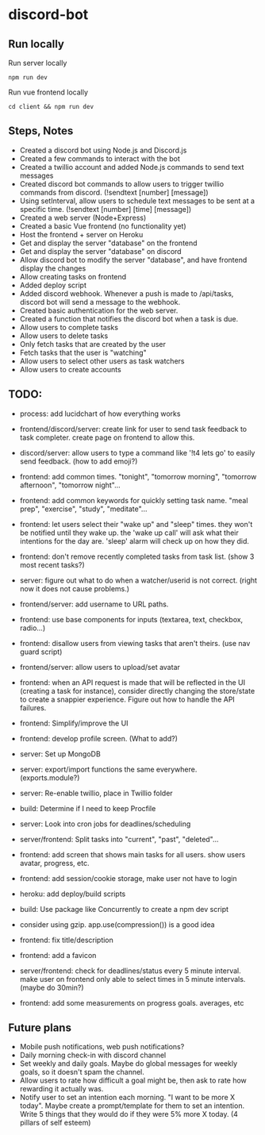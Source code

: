 # discord-bot

## Run locally

Run server locally

```
npm run dev
```

Run vue frontend locally

```
cd client && npm run dev
```

## Steps, Notes

- Created a discord bot using Node.js and Discord.js
- Created a few commands to interact with the bot
- Created a twillio account and added Node.js commands to send text messages
- Created discord bot commands to allow users to trigger twillio commands from discord. (!sendtext [number] [message])
- Using setInterval, allow users to schedule text messages to be sent at a specific time. (!sendtext [number] [time] [message])
- Created a web server (Node+Express)
- Created a basic Vue frontend (no functionality yet)
- Host the frontend + server on Heroku
- Get and display the server "database" on the frontend
- Get and display the server "database" on discord
- Allow discord bot to modify the server "database", and have frontend display the changes
- Allow creating tasks on frontend
- Added deploy script
- Added discord webhook. Whenever a push is made to /api/tasks, discord bot will send a message to the webhook.
- Created basic authentication for the web server.
- Created a function that notifies the discord bot when a task is due.
- Allow users to complete tasks
- Allow users to delete tasks
- Only fetch tasks that are created by the user
- Fetch tasks that the user is "watching"
- Allow users to select other users as task watchers
- Allow users to create accounts

## TODO:

- process: add lucidchart of how everything works

- frontend/discord/server: create link for user to send task feedback to task completer. create page on frontend to allow this.
- discord/server: allow users to type a command like '!t4 lets go' to easily send feedback. (how to add emoji?)
- frontend: add common times. "tonight", "tomorrow morning", "tomorrow afternoon", "tomorrow night"...
- frontend: add common keywords for quickly setting task name. "meal prep", "exercise", "study", "meditate"...
- frontend: let users select their "wake up" and "sleep" times. they won't be notified until they wake up. the 'wake up call' will ask what their intentions for the day are. 'sleep' alarm will check up on how they did.
- frontend: don't remove recently completed tasks from task list. (show 3 most recent tasks?)
- server: figure out what to do when a watcher/userid is not correct. (right now it does not cause problems.)
- frontend/server: add username to URL paths.
- frontend: use base components for inputs (textarea, text, checkbox, radio...)
- frontend: disallow users from viewing tasks that aren't theirs. (use nav guard script)
- frontend/server: allow users to upload/set avatar
- frontend: when an API request is made that will be reflected in the UI (creating a task for instance), consider directly changing the store/state to create a snappier experience. Figure out how to handle the API failures.
- frontend: Simplify/improve the UI
- frontend: develop profile screen. (What to add?)
- server: Set up MongoDB
- server: export/import functions the same everywhere. (exports.module?)
- server: Re-enable twillio, place in Twillio folder
- build: Determine if I need to keep Procfile
- server: Look into cron jobs for deadlines/scheduling
- server/frontend: Split tasks into "current", "past", "deleted"...
- frontend: add screen that shows main tasks for all users. show users avatar, progress, etc.
- frontend: add session/cookie storage, make user not have to login
- heroku: add deploy/build scripts
- build: Use package like Concurrently to create a npm dev script
- consider using gzip. app.use(compression()) is a good idea
- frontend: fix title/description
- frontend: add a favicon
- server/frontend: check for deadlines/status every 5 minute interval. make user on frontend only able to select times in 5 minute intervals. (maybe do 30min?)
- frontend: add some measurements on progress goals. averages, etc

## Future plans

- Mobile push notifications, web push notifications?
- Daily morning check-in with discord channel
- Set weekly and daily goals. Maybe do global messages for weekly goals, so it doesn't spam the channel.
- Allow users to rate how difficult a goal might be, then ask to rate how rewarding it actually was.
- Notify user to set an intention each morning. "I want to be more X today". Maybe create a prompt/template for them to set an intention. Write 5 things that they would do if they were 5% more X today. (4 pillars of self esteem)

